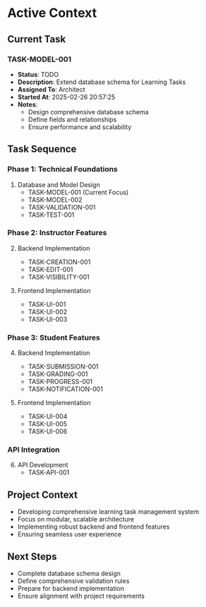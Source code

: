 # Active Context

## Current Task

### TASK-MODEL-001
- **Status**: TODO
- **Description**: Extend database schema for Learning Tasks
- **Assigned To**: Architect
- **Started At**: 2025-02-26 20:57:25
- **Notes**: 
  - Design comprehensive database schema
  - Define fields and relationships
  - Ensure performance and scalability

## Task Sequence

### Phase 1: Technical Foundations
1. Database and Model Design
   - TASK-MODEL-001 (Current Focus)
   - TASK-MODEL-002
   - TASK-VALIDATION-001
   - TASK-TEST-001

### Phase 2: Instructor Features
2. Backend Implementation
   - TASK-CREATION-001
   - TASK-EDIT-001
   - TASK-VISIBILITY-001

3. Frontend Implementation
   - TASK-UI-001
   - TASK-UI-002
   - TASK-UI-003

### Phase 3: Student Features
4. Backend Implementation
   - TASK-SUBMISSION-001
   - TASK-GRADING-001
   - TASK-PROGRESS-001
   - TASK-NOTIFICATION-001

5. Frontend Implementation
   - TASK-UI-004
   - TASK-UI-005
   - TASK-UI-006

### API Integration
6. API Development
   - TASK-API-001

## Project Context
- Developing comprehensive learning task management system
- Focus on modular, scalable architecture
- Implementing robust backend and frontend features
- Ensuring seamless user experience

## Next Steps
- Complete database schema design
- Define comprehensive validation rules
- Prepare for backend implementation
- Ensure alignment with project requirements

